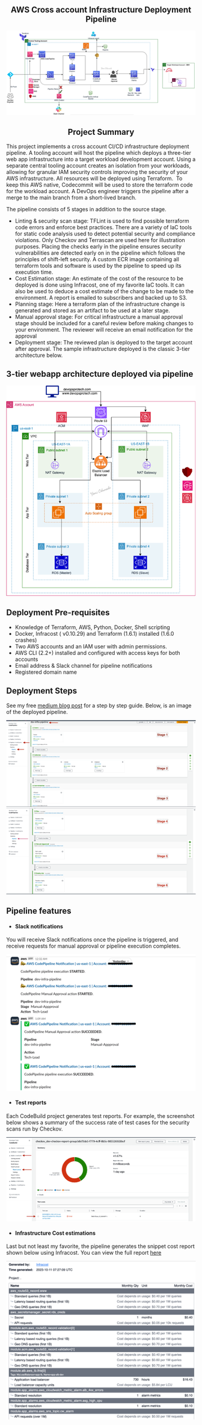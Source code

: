 <h2 align="center">AWS Cross account Infrastructure Deployment Pipeline</h2>

![Pipeline Architecture](https://github.com/yemisprojects/DevOps-Portfolio-Projects/blob/main/CI-CD-infrastructure-deployment/Images/Architecture.png)
<h4 align="center"></h4>

<h2 align="center">Project Summary</h2>
This project implements a cross account CI/CD infrastructure deployment pipeline. A tooling account will host the pipeline which deploys a three-tier web app infrastructure into a target workload development account. Using a separate central tooling account creates an isolation from your workloads, allowing for granular IAM security controls improving the security of your AWS infrastructure. All resources will be deployed using Terraform.  To keep this AWS native, Codecommit will be used to store the terraform code for the workload account. A DevOps engineer triggers the pipeline after a merge to the main branch from a short-lived branch. 

The pipeline consists of 5 stages in addition to the source stage.
- Linting & security scan stage: TFLint is used to find possible terraform code errors and enforce best practices. There are a variety of IaC tools for static code analysis used to detect potential security and compliance violations. Only Checkov and Terrascan are used here for illustration purposes. Placing the checks early in the pipeline ensures security vulnerabilities are detected early on in the pipeline which follows the principles of shift-left security. A custom ECR image containing all terraform tools and software is used by the pipeline to speed up its execution time.
- Cost Estimation stage: An estimate of the cost of the resource to be deployed is done using Infracost, one of my favorite IaC tools. It can also be used to deduce a cost estimate of the change to be made to the environment. A report is emailed to subscribers and backed up to S3.
- Planning stage: Here a terraform plan of the infrastructure change is generated and stored as an artifact to be used at a later stage.
- Manual approval stage: For critical infrastructure a manual approval stage should be included for a careful review before making changes to your environment. The reviewer will receive an email notification for the approval
- Deployment stage: The reviewed plan is deployed to the target account after approval. The sample infrastructure deployed is the classic 3-tier architecture below.  

## 3-tier webapp architecture deployed via pipeline
![3-tier webapp architecture](https://github.com/yemisprojects/DevOps-Portfolio-Projects/blob/main/CI-CD-infrastructure-deployment/Images/3tier-webapp-architecture.png)
<h4 align="center"></h4>

## Deployment Pre-requisites
- Knowledge of Terraform, AWS, Python, Docker, Shell scripting
- Docker, Infracost ( v0.10.29) and Terraform (1.6.1) installed (1.6.0 crashes)
- Two AWS accounts and an IAM user with admin permissions.
- AWS CLI (2.2+) installed and configured with access keys for both accounts
- Email address & Slack channel for pipeline notifications
- Registered domain name

## Deployment Steps
See my free [medium blog post](https://yemiodunade.medium.com/aws-cross-account-infrastructure-deployment-pipeline-with-terraform-c931c5ed1a9f?source=friends_link&sk=808cdc2ef800db88ae29ade447f774b6) for a step by step guide. Below, is an image of the deployed pipeline.

![stage 1 -3](https://github.com/yemisprojects/DevOps-Portfolio-Projects/blob/main/CI-CD-infrastructure-deployment/Images/Pipeline%20stage%201-3.png)
![stage 4 -6](https://github.com/yemisprojects/DevOps-Portfolio-Projects/blob/main/CI-CD-infrastructure-deployment/Images/Pipeline%20stage%204-6.png)

## Pipeline features
- <h4>Slack notifications</h4>
You will receive Slack notifications once the pipeline is triggered, and receive requests for manual approval or pipeline execution completes.

![Slack notifications](https://github.com/yemisprojects/DevOps-Portfolio-Projects/blob/main/CI-CD-infrastructure-deployment/Images/Slack%20notifications.png)

- <h4>Test reports</h4>
Each CodeBuild project generates test reports. For example, the screenshot below shows a summary of the success rate of test cases for the security scans run by Checkov.

![Checkov summary report](https://github.com/yemisprojects/DevOps-Portfolio-Projects/blob/main/CI-CD-infrastructure-deployment/Images/Checkov%20report%20summary.png)

- <h4>Infrastructure Cost estimations</h4>
Last but not least my favorite, the pipeline generates the snippet cost report shown below using Infracost. You can view the full report [here](https://github.com/yemisprojects/DevOps-Portfolio-Projects/blob/main/CI-CD-infrastructure-deployment/report%20samples/cost%20report.pdf)

![Infracost report](https://github.com/yemisprojects/DevOps-Portfolio-Projects/blob/main/CI-CD-infrastructure-deployment/Images/cost%20report.png)
